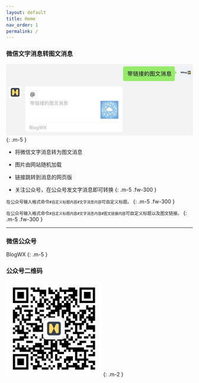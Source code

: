 ```yaml
---
layout: default
title: Home
nav_order: 1
permalink: /
---
```


### 微信文字消息转图文消息

![图文消息](./images/ti_common.jpg)
{: .m-5 }

- 将微信文字消息转为图文消息

- 图片由网站随机加载

- 链接跳转到消息的网页版

- 关注公众号，在公众号发文字消息即可转换
{: .m-5 .fw-300 }

<small>在公众号输入格式命令`#自定义标题内容#文字消息内容`可自定义标题。</small>
{: .m-5 .fw-300 }

<small>在公众号输入格式命令`#自定义标题内容#文字消息内容#图文链接内容`可自定义标题以及图文链接。</small>
{: .m-5 .fw-300 }

---


### 微信公众号

BlogWX
{: .m-5 }

### 公众号二维码

![微信订阅号：BlogWX](./images/blogwx_qr.png)
{: .m-2 }